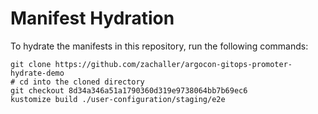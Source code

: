 # Manifest Hydration

To hydrate the manifests in this repository, run the following commands:

```shell
git clone https://github.com/zachaller/argocon-gitops-promoter-hydrate-demo
# cd into the cloned directory
git checkout 8d34a346a51a1790360d319e9738064bb7b69ec6
kustomize build ./user-configuration/staging/e2e
```
